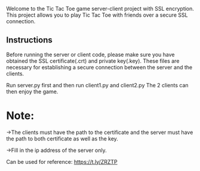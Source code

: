 Welcome to the Tic Tac Toe game server-client project with SSL encryption. This project allows you to play Tic Tac Toe with friends over a secure SSL connection.

## Instructions 

Before running the server or client code, please make sure you have obtained the SSL certificate(.crt) and private key(.key). These files are necessary for establishing a secure connection between the server and the clients.

Run server.py first and then run client1.py and client2.py
The 2 clients can then enjoy the game.

# Note:
->The clients must have the path to the certificate and the server must have the path to both certificate as well as the key.

->Fill in the ip address of the server only.

Can be used for reference: https://t.ly/ZRZTP
